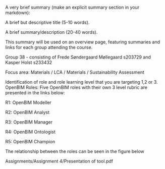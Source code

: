A very brief summary (make an explicit summary section in your markdown):

A brief but descriptive title (5-10 words).

A brief summary/description (20-40 words).

This summary will be used on an overview page, featuring summaries and links for each group attending the course.

Group 38 - consisting of Frede Søndergaard Møllegaard s203729 and Kasper Holst s233432

Focus area: Materials / LCA / Materials / Sustainability Assessment

Identification of role and role learning level that you are targeting 1,2 or 3. 
OpenBIM Roles:
Five OpenBIM roles with their own 3 level rubric are presented in the links below:

R1: OpenBIM Modeller

R2: OpenBIM Analyst

R3: OpenBIM Manager

R4: OpenBIM Ontologist

R5: OpenBIM Champion

The relationship between the roles can be seen in the figure below

Assignments/Assignment 4/Presentation of tool.pdf
